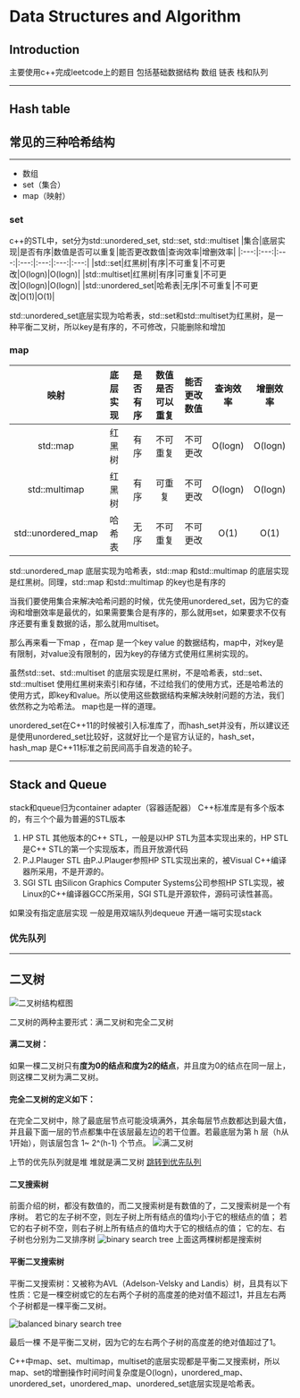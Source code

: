 # Data Structures and Algorithm

## Introduction
主要使用c++完成leetcode上的题目 包括基础数据结构 数组 链表 栈和队列

---
## Hash table
## 常见的三种哈希结构
---
- 数组
- set（集合）
- map（映射）

### set
c++的STL中，set分为std::unordered_set, std::set, std::multiset
|集合|底层实现|是否有序|数值是否可以重复|能否更改数值|查询效率|增删效率|
|:---:|:---:|:---:|:---:|:---:|:---:|:---:|
|std::set|红黑树|有序|不可重复|不可更改|O(logn)|O(logn)|
|std::multiset|红黑树|有序|可重复|不可更改|O(logn)|O(logn)|
|std::unordered_set|哈希表|无序|不可重复|不可更改|O(1)|O(1)|

std::unordered_set底层实现为哈希表，std::set和std::multiset为红黑树，是一种平衡二叉树，所以key是有序的，不可修改，只能删除和增加

### map
|映射|底层实现|是否有序|数值是否可以重复|能否更改数值|查询效率|增删效率|
|:---:|:---:|:---:|:---:|:---:|:---:|:---:|
|std::map|红黑树|有序|不可重复|不可更改|O(logn)|O(logn)|
|std::multimap|红黑树|有序|可重复|不可更改|O(logn)|O(logn)|
|std::unordered_map|哈希表|无序|不可重复|不可更改|O(1)|O(1)|

std::unordered_map 底层实现为哈希表，std::map 和std::multimap 的底层实现是红黑树。同理，std::map 和std::multimap 的key也是有序的

当我们要使用集合来解决哈希问题的时候，优先使用unordered_set，因为它的查询和增删效率是最优的，如果需要集合是有序的，那么就用set，如果要求不仅有序还要有重复数据的话，那么就用multiset。

那么再来看一下map ，在map 是一个key value 的数据结构，map中，对key是有限制，对value没有限制的，因为key的存储方式使用红黑树实现的。

虽然std::set、std::multiset 的底层实现是红黑树，不是哈希表，std::set、std::multiset 使用红黑树来索引和存储，不过给我们的使用方式，还是哈希法的使用方式，即key和value。所以使用这些数据结构来解决映射问题的方法，我们依然称之为哈希法。 map也是一样的道理。

unordered_set在C++11的时候被引入标准库了，而hash_set并没有，所以建议还是使用unordered_set比较好，这就好比一个是官方认证的，hash_set，hash_map 是C++11标准之前民间高手自发造的轮子。

---
## Stack and Queue
stack和queue归为container adapter（容器适配器）
C++标准库是有多个版本的，有三个个最为普遍的STL版本  

1. HP STL 其他版本的C++ STL，一般是以HP STL为蓝本实现出来的，HP STL是C++ STL的第一个实现版本，而且开放源代码
2. P.J.Plauger STL 由P.J.Plauger参照HP STL实现出来的，被Visual C++编译器所采用，不是开源的。
3. SGI STL 由Silicon Graphics Computer Systems公司参照HP STL实现，被Linux的C++编译器GCC所采用，SGI STL是开源软件，源码可读性甚高。

如果没有指定底层实现 一般是用双端队列dequeue 开通一端可实现stack

### 优先队列

---
## 二叉树
![二叉树结构框图](https://code-thinking-1253855093.file.myqcloud.com/pics/20210219190809451.png)

二叉树的两种主要形式：满二叉树和完全二叉树

#### 满二叉树：
如果一棵二叉树只有**度为0的结点和度为2的结点**，并且度为0的结点在同一层上，则这棵二叉树为满二叉树。
#### 完全二叉树的定义如下：
在完全二叉树中，除了最底层节点可能没填满外，其余每层节点数都达到最大值，并且最下面一层的节点都集中在该层最左边的若干位置。若最底层为第 h 层（h从1开始），则该层包含 1~ 2^(h-1) 个节点。
![满二叉树](https://code-thinking-1253855093.file.myqcloud.com/pics/20200920221638903.png)

上节的优先队列就是堆 堆就是满二叉树 [跳转到优先队列](#优先队列)

#### 二叉搜索树
前面介绍的树，都没有数值的，而二叉搜索树是有数值的了，二叉搜索树是一个有序树。
    若它的左子树不空，则左子树上所有结点的值均小于它的根结点的值；
    若它的右子树不空，则右子树上所有结点的值均大于它的根结点的值；
    它的左、右子树也分别为二叉排序树
![binary search tree](https://code-thinking-1253855093.file.myqcloud.com/pics/20200806190304693.png)
上面这两棵树都是搜索树

#### 平衡二叉搜索树

平衡二叉搜索树：又被称为AVL（Adelson-Velsky and Landis）树，且具有以下性质：它是一棵空树或它的左右两个子树的高度差的绝对值不超过1，并且左右两个子树都是一棵平衡二叉树。

![balanced binary search tree](https://code-thinking-1253855093.file.myqcloud.com/pics/20200806190511967.png)

最后一棵 不是平衡二叉树，因为它的左右两个子树的高度差的绝对值超过了1。

C++中map、set、multimap，multiset的底层实现都是平衡二叉搜索树，所以map、set的增删操作时间时间复杂度是O(logn)，unordered_map、unordered_set，unordered_map、unordered_set底层实现是哈希表。

